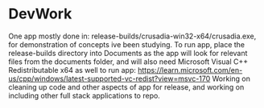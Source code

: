 # DevWork 
One app mostly done in: release-builds/crusadia-win32-x64/crusadia.exe, for demonstration of concepts ive been studying.
To run app, place the release-builds directory into Documents as the app will look for relevant files from the documents folder, and will also need Microsoft Visual C++ Redistributable x64 as well to run app: https://learn.microsoft.com/en-us/cpp/windows/latest-supported-vc-redist?view=msvc-170
Working on cleaning up code and other aspects of app for release, and working on including other full stack applications to repo.
